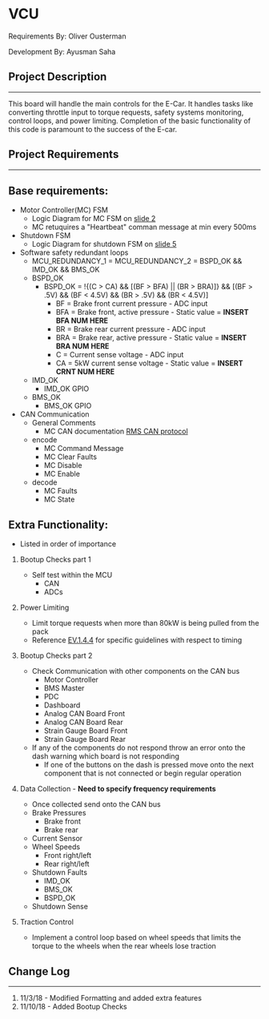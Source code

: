 # VCU

Requirements By: Oliver Ousterman

Development By: Ayusman Saha

## Project Description
---

This board will handle the main controls for the E-Car. It handles tasks like converting throttle input to torque requests, safety systems monitoring, control loops, and power limiting. Completion of the basic functionality of this code is paramount to the success of the E-car.

## Project Requirements

---

## Base requirements:

- Motor Controller(MC) FSM
	- Logic Diagram for MC FSM on [slide 2](https://docs.google.com/presentation/d/1vSBAEsSL6-lunfy04aZIRiZ92vXWrCinEGm5FgSTTIM/edit#slide=id.g4262beed33_0_27)
	- MC retuquires a "Heartbeat" comman message at min every 500ms
- Shutdown FSM
	- Logic Diagram for shutdown FSM on [slide 5](https://docs.google.com/presentation/d/1vSBAEsSL6-lunfy04aZIRiZ92vXWrCinEGm5FgSTTIM/edit#slide=id.g4262beed33_0_27)
- Software safety redundant loops
	- MCU_REDUNDANCY_1 = MCU_REDUNDANCY_2 = BSPD_OK && IMD_OK && BMS_OK
	- BSPD_OK
		- BSPD_OK = !{(C > CA) && [(BF > BFA) || (BR > BRA)]} && [(BF > .5V) && (BF < 4.5V) && (BR > .5V) && (BR < 4.5V)]
			- BF = Brake front current pressure - ADC input
			- BFA = Brake front, active pressure - Static value = **INSERT BFA NUM HERE**
			- BR = Brake rear current pressure - ADC input
			- BRA = Brake rear, active pressure - Static value = **INSERT BRA NUM HERE**
			- C = Current sense voltage - ADC input
			- CA = 5kW current sense voltage - Static value = **INSERT CRNT NUM HERE**
	- IMD_OK
		- IMD_OK GPIO
	- BMS_OK
		- BMS_OK GPIO
- CAN Communication
	- General Comments
		- MC CAN documentation [RMS CAN protocol](https://www.rinehartmotion.com/support.html)
	- encode
		- MC Command Message
		- MC Clear Faults
		- MC Disable
		- MC Enable
	- decode
		- MC Faults
		- MC State


## Extra Functionality:
- Listed in order of importance

1. Bootup Checks part 1
	- Self test within the MCU
		- CAN
		- ADCs
1. Power Limiting
	- Limit torque requests when more than 80kW is being pulled from the pack
	- Reference [EV.1.4.4](https://drive.google.com/file/d/1RSS1m9ykvSWBmKwihLittIKef6_Kmfaw/view?usp=sharing) for specific guidelines with respect to timing
1. Bootup Checks part 2
	- Check Communication with other components on the CAN bus
		- Motor Controller
		- BMS Master
		- PDC
		- Dashboard
		- Analog CAN Board Front
		- Analog CAN Board Rear
		- Strain Gauge Board Front
		- Strain Gauge Board Rear
	- If any of the components do not respond throw an error onto the dash warning which board is not responding
		- If one of the buttons on the dash is pressed move onto the next component that is not connected or begin regular operation

1. Data Collection - **Need to specify frequency  requirements**
	- Once collected send onto the CAN bus
	- Brake Pressures
		- Brake front
		- Brake rear
	- Current Sensor
	- Wheel Speeds
		- Front right/left
		- Rear right/left
	- Shutdown Faults
		- IMD_OK
		- BMS_OK
		- BSPD_OK
	- Shutdown Sense
1. Traction Control
	- Implement a control loop based on wheel speeds that limits the torque to the wheels when the rear wheels lose traction

## Change Log
---
1. 11/3/18 - Modified Formatting and added extra features
1. 11/10/18 - Added Bootup Checks
